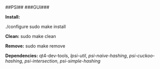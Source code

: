 ##PSI##
###GUI###

__Install:__ 

./configure
sudo make install


__Clean:__ sudo make clean

__Remove:__ sudo make remove

__Dependencies:__ qt4-dev-tools, _lpsi-util_, _psi-naive-hashing_, _psi-cuckoo-hashing_, _psi-intersection_, _psi-simple-hashing_ 